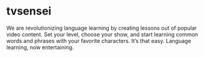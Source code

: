 # tvsensei
We are revolutionizing language learning by creating lessons out of popular video content. Set your level, choose your show, and start learning common words and phrases with your favorite characters. It’s that easy. Language learning, now entertaining.

